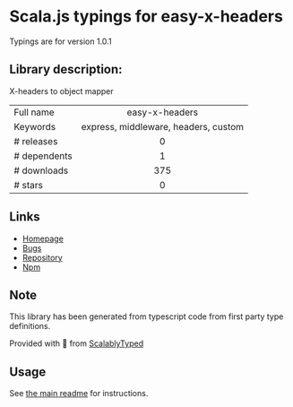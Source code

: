 
# Scala.js typings for easy-x-headers

Typings are for version 1.0.1

## Library description:
X-headers to object mapper

|                    |                 |
| ------------------ | :-------------: |
| Full name          | easy-x-headers |
| Keywords           | express, middleware, headers, custom |
| # releases         | 0 |
| # dependents       | 1 |
| # downloads        | 375 |
| # stars            | 0 |

## Links
- [Homepage](https://github.com/DeadAlready/easy-x-headers)
- [Bugs](https://github.com/DeadAlready/easy-x-headers/issues)
- [Repository](https://github.com/DeadAlready/easy-x-headers)
- [Npm](https://www.npmjs.com/package/easy-x-headers)
    


## Note
This library has been generated from typescript code from first party type definitions.

Provided with :purple_heart: from [ScalablyTyped](https://github.com/oyvindberg/ScalablyTyped)

## Usage
See [the main readme](../../readme.md) for instructions.


